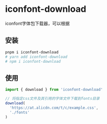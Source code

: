 # iconfont-download

iconfont字体包下载器，可以根据

## 安装

```bash
pnpm i iconfont-download
# yarn add iconfont-download
# npm i iconfont-download
```

## 使用

```ts
import { download } from 'iconfont-download'

// 将指定css文件及其引用的字体文件下载到fonts目录
download(
  'https://at.alicdn.com/t/c/example.css',
  './fonts'
)
```

